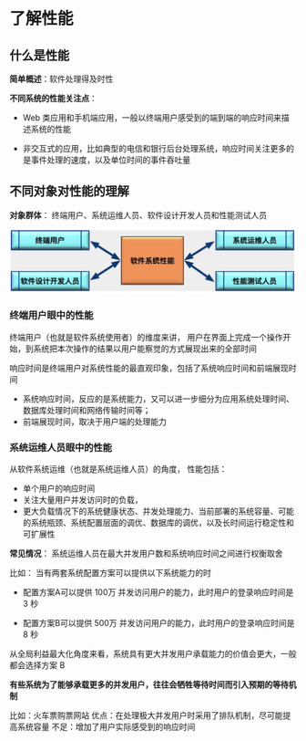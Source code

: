 # 了解性能

## 什么是性能

**简单概述**：软件处理得及时性

**不同系统的性能关注点**：

+  Web 类应用和手机端应用，一般以终端用户感受到的端到端的响应时间来描述系统的性能

+  非交互式的应用，比如典型的电信和银行后台处理系统，响应时间关注更多的是事件处理的速度，以及单位时间的事件吞吐量

## 不同对象对性能的理解

  **对象群体**： 终端用户、系统运维人员、软件设计开发人员和性能测试人员 

![软件维度](./images/软件维度.jpg)

### 终端用户眼中的性能

 终端用户（也就是软件系统使用者）的维度来讲，  用户在界面上完成一个操作开始，到系统把本次操作的结果以用户能察觉的方式展现出来的全部时间

 响应时间是终端用户对系统性能的最直观印象，包括了系统响应时间和前端展现时间 

- 系统响应时间，反应的是系统能力，又可以进一步细分为应用系统处理时间、数据库处理时间和网络传输时间等；
- 前端展现时间，取决于用户端的处理能力

### 系统运维人员眼中的性能

 从软件系统运维（也就是系统运维人员）的角度， 性能包括：

+ 单个用户的响应时间
+ 关注大量用户并发访问时的负载，
+ 更大负载情况下的系统健康状态、并发处理能力、当前部署的系统容量、可能的系统瓶颈、系统配置层面的调优、数据库的调优，以及长时间运行稳定性和可扩展性 

**常见情况**：  系统运维人员在最大并发用户数和系统响应时间之间进行权衡取舍 

比如： 当有两套系统配置方案可以提供以下系统能力的时 

- 配置方案A可以提供 100万 并发访问用户的能力，此时用户的登录响应时间是 3 秒

- 配置方案B可以提供 500万 并发访问用户的能力，此时用户的登录响应时间是 8 秒

从全局利益最大化角度来看，系统具有更大并发用户承载能力的价值会更大，一般都会选择方案 B 

 **有些系统为了能够承载更多的并发用户，往往会牺牲等待时间而引入预期的等待机制** 

比如：火车票购票网站
优点：在处理极大并发用户时采用了排队机制，尽可能提高系统容量
不足：增加了用户实际感受到的响应时间